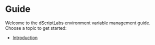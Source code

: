 # Guide

Welcome to the dScriptLabs environment variable management guide. Choose a topic to get started:

- [Introduction](./introduction)
